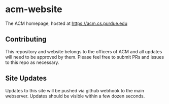 # acm-website
The ACM homepage, hosted at https://acm.cs.purdue.edu

## Contributing

This repository and website belongs to the officers of ACM and all updates will need to be approved by them. Please feel free to submit PRs and issues to this repo as necessary. 

## Site Updates 

Updates to this site will be pushed via github webhook to the main webserver. Updates should be visible within a few dozen seconds. 

